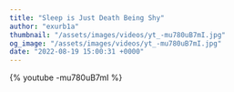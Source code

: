 ```yaml
---
title: "Sleep is Just Death Being Shy"
author: "exurb1a"
thumbnail: "/assets/images/videos/yt_-mu780uB7mI.jpg"
og_image: "/assets/images/videos/yt_-mu780uB7mI.jpg"
date: "2022-08-19 15:00:31 +0000"
---
```


{% youtube -mu780uB7mI %}
